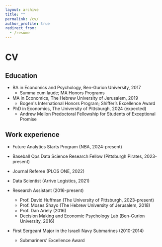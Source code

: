 ```yaml
---
layout: archive
title: ""
permalink: /cv/
author_profile: true
redirect_from:
  - /resume
---
```

# CV

## Education
* BA in Economics and Psychology, Ben-Gurion University, 2017
  * Summa cum laude; MA Honors Programs
* MA in Economics, The Hebrew University of Jerusalem, 2019
  * Bogen's International Honors Program; Shiffer’s Excellence Award
* PhD in Economics, The University of Pittsburgh, 2024 (expected)
  * Andrew Mellon Predoctoral Fellowship for Students of Exceptional Promise

## Work experience
* Future Analytics Starts Program (NBA, 2024-present)

* Baseball Ops Data Science Research Fellow (Pittsburgh Pirates, 2023-present)

* Journal Referee (PLOS ONE, 2022)
  
* Data Scientist (Arrive Logistics, 2021)
  
* Research Assistant (2016-present)
  * Prof. David Huffman (The University of Pittsburgh, 2023-present)
  * Prof. Moses Shayo (The Hebrew University of Jerusalem, 2018)
  * Prof. Dan Ariely (2016) 
  * Decision Making and Economic Psychology Lab (Ben-Gurion University, 2016)

* First Sergeant Major in the Israeli Navy Submarines (2010-2014)
  * Submariners’ Excellence Award

